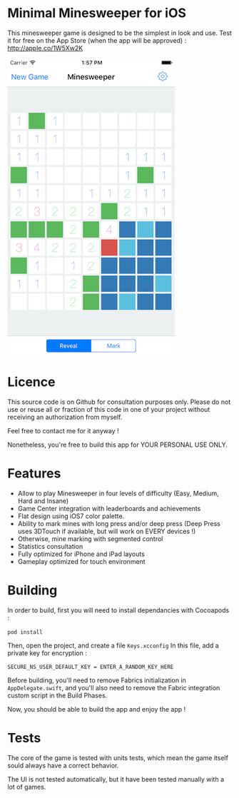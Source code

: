 # Minimal Minesweeper for iOS
This minesweeper game is designed to be the simplest in look and use.
Test it for free on the App Store (when the app will be approved) : http://apple.co/1W5Xw2K

![Screenshot](./screen.png)

# Licence
This source code is on Github for consultation purposes only.
Please do not use or reuse all or fraction of this code in one of your project without receiving an authorization from myself.

Feel free to contact me for it anyway !

Nonetheless, you're free to build this app for YOUR PERSONAL USE ONLY.

# Features
* Allow to play Minesweeper in four levels of difficulty (Easy, Medium, Hard and Insane)
* Game Center integration with leaderboards and achievements
* Flat design using iOS7 color palette.
* Ability to mark mines with long press and/or deep press (Deep Press uses 3DTouch if available, but will work on EVERY devices !)
* Otherwise, mine marking with segmented control
* Statistics consultation
* Fully optimized for iPhone and iPad layouts
* Gameplay optimized for touch environment

# Building
In order to build, first you will need to install dependancies with Cocoapods :

```pod install```

Then, open the project, and create a file `Keys.xcconfig`
In this file, add a private key for encryption :

```
SECURE_NS_USER_DEFAULT_KEY = ENTER_A_RANDOM_KEY_HERE
```

Before building, you'll need to remove Fabrics initialization in `AppDelegate.swift`, and you'll also need to remove the Fabric integration custom script in the Build Phases.

Now, you should be able to build the app and enjoy the app !

# Tests
The core of the game is tested with units tests, which mean the game itself sould always have a correct behavior.

The UI is not tested automatically, but it have been tested manually with a lot of games.
